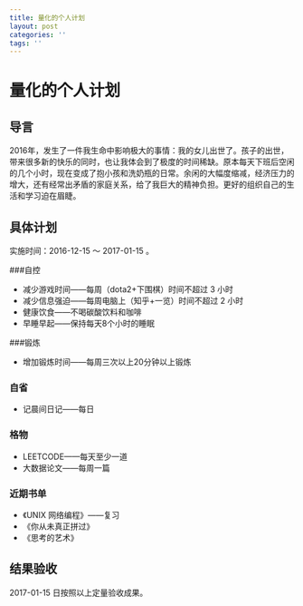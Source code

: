```yaml
---
title: 量化的个人计划
layout: post
categories: ''
tags: ''
---
```

# 量化的个人计划

## 导言

2016年，发生了一件我生命中影响极大的事情：我的女儿出世了。孩子的出世，带来很多新的快乐的同时，也让我体会到了极度的时间稀缺。原本每天下班后空闲的几个小时，现在变成了抱小孩和洗奶瓶的日常。余闲的大幅度缩减，经济压力的增大，还有经常出矛盾的家庭关系，给了我巨大的精神负担。更好的组织自己的生活和学习迫在眉睫。

<!--more-->

## 具体计划

实施时间：2016-12-15 ～ 2017-01-15 。

###自控

* 减少游戏时间——每周（dota2+下围棋）时间不超过 3 小时
* 减少信息强迫——每周电脑上（知乎+一览）时间不超过 2 小时
* 健康饮食——不喝碳酸饮料和咖啡
* 早睡早起——保持每天8个小时的睡眠

###锻炼

* 增加锻炼时间——每周三次以上20分钟以上锻炼

### 自省
* 记晨间日记——每日
### 格物
* LEETCODE——每天至少一道
* 大数据论文——每周一篇
### 近期书单
* 《UNIX 网络编程》——复习
* 《你从未真正拼过》
* 《思考的艺术》

## 结果验收
2017-01-15 日按照以上定量验收成果。